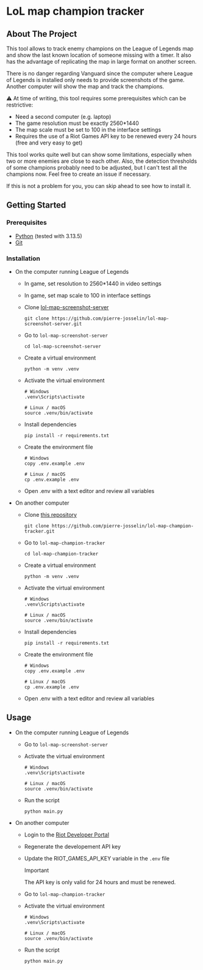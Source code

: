 
# LoL map champion tracker

## About The Project

This tool allows to track enemy champions on the League of Legends map and show the last known location of someone missing with a timer. It also has the advantage of replicating the map in large format on another screen.

There is no danger regarding Vanguard since the computer where League of Legends is installed only needs to provide screenshots of the game. Another computer will show the map and track the champions.

⚠️ At time of writing, this tool requires some prerequisites which can be restrictive:

- Need a second computer (e.g. laptop)
- The game resolution must be exactly 2560*1440
- The map scale must be set to 100 in the interface settings
- Requires the use of a Riot Games API key to be renewed every 24 hours (free and very easy to get)

This tool works quite well but can show some limitations, especially when two or more enemies are close to each other. Also, the detection thresholds of some champions probably need to be adjusted, but I can't test all the champions now. Feel free to create an issue if necessary.

If this is not a problem for you, you can skip ahead to see how to install it.

## Getting Started

### Prerequisites

- [Python](https://www.python.org/downloads/) (tested with 3.13.5)
- [Git](https://git-scm.com/downloads)

### Installation

- On the computer running League of Legends

    - In game, set resolution to 2560*1440 in video settings

    - In game, set map scale to 100 in interface settings

    - Clone [lol-map-screenshot-server](https://github.com/pierre-josselin/lol-map-screenshot-server)

        ```
        git clone https://github.com/pierre-josselin/lol-map-screenshot-server.git
        ```

    - Go to `lol-map-screenshot-server`

        ```
        cd lol-map-screenshot-server
        ```

    - Create a virtual environment

        ```
        python -m venv .venv
        ```

    - Activate the virtual environment

        ```
        # Windows
        .venv\Scripts\activate

        # Linux / macOS
        source .venv/bin/activate
        ```

    - Install dependencies

        ```
        pip install -r requirements.txt
        ```

    - Create the environment file

        ```
        # Windows
        copy .env.example .env

        # Linux / macOS
        cp .env.example .env
        ```

    - Open .env with a text editor and review all variables

- On another computer

    - Clone [this repository](https://github.com/pierre-josselin/lol-map-champion-tracker)

        ```
        git clone https://github.com/pierre-josselin/lol-map-champion-tracker.git
        ```

    - Go to `lol-map-champion-tracker`

        ```
        cd lol-map-champion-tracker
        ```

    - Create a virtual environment

        ```
        python -m venv .venv
        ```

    - Activate the virtual environment

        ```
        # Windows
        .venv\Scripts\activate

        # Linux / macOS
        source .venv/bin/activate
        ```

    - Install dependencies

        ```
        pip install -r requirements.txt
        ```

    - Create the environment file

        ```
        # Windows
        copy .env.example .env

        # Linux / macOS
        cp .env.example .env
        ```

    - Open .env with a text editor and review all variables

## Usage

- On the computer running League of Legends

    - Go to `lol-map-screenshot-server`

    - Activate the virtual environment

        ```
        # Windows
        .venv\Scripts\activate

        # Linux / macOS
        source .venv/bin/activate
        ```

    - Run the script

        ```
        python main.py
        ```

- On another computer

    - Login to the [Riot Developer Portal](https://developer.riotgames.com)

    - Regenerate the developement API key

    - Update the RIOT_GAMES_API_KEY variable in the `.env` file

        > [!IMPORTANT]  
        > The API key is only valid for 24 hours and must be renewed.

    - Go to `lol-map-champion-tracker`

    - Activate the virtual environment

        ```
        # Windows
        .venv\Scripts\activate

        # Linux / macOS
        source .venv/bin/activate
        ```

    - Run the script

        ```
        python main.py
        ```
